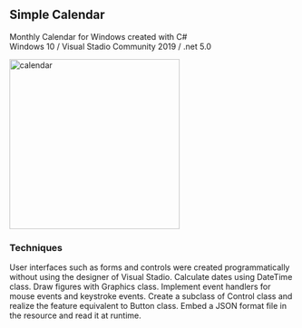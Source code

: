 ## Simple Calendar

Monthly Calendar for Windows created with C#  
Windows 10 / Visual Stadio Community 2019 / .net 5.0

<img src="http://mikomokaru.sakura.ne.jp/dot_net/1/calendar.png" alt="calendar" title="calendar" width="300">

### Techniques
User interfaces such as forms and controls were created programmatically without using the designer of Visual Stadio. Calculate dates using DateTime class. Draw figures with Graphics class. Implement event handlers for mouse events and keystroke events. Create a subclass of Control class and realize the feature equivalent to Button class. Embed a JSON format file in the resource and read it at runtime.
